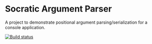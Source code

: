 # Socratic Argument Parser
A project to demonstrate positional argument parsing/serialization for a console application.

[![Build status](https://dev.azure.com/jesmith26/SocraticProgrammer/_apis/build/status/Libraries/Socratic.ArgParser-CI?branchName=dev)](https://dev.azure.com/jesmith26/SocraticProgrammer/_apis/build/status/Libraries/Socratic.ArgParser-CI?branchName=dev)